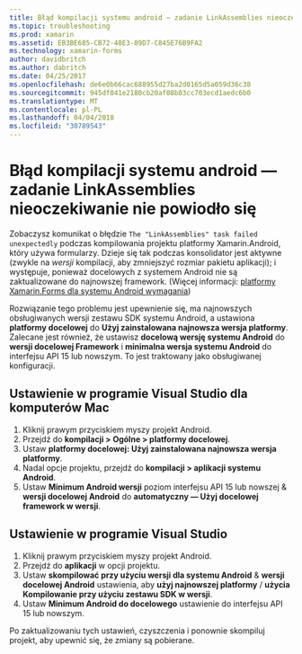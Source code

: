 ```yaml
---
title: Błąd kompilacji systemu android — zadanie LinkAssemblies nieoczekiwanie nie powiodło się
ms.topic: troubleshooting
ms.prod: xamarin
ms.assetid: EB3BE685-CB72-48E3-89D7-C845E76B9FA2
ms.technology: xamarin-forms
author: davidbritch
ms.author: dabritch
ms.date: 04/25/2017
ms.openlocfilehash: de6e0b66cac688955d27ba2d0165d5a059d36c38
ms.sourcegitcommit: 945df041e2180cb20af08b83cc703ecd1aedc6b0
ms.translationtype: MT
ms.contentlocale: pl-PL
ms.lasthandoff: 04/04/2018
ms.locfileid: "30789543"
---
```

# <a name="android-build-error--the-linkassemblies-task-failed-unexpectedly"></a>Błąd kompilacji systemu android — zadanie LinkAssemblies nieoczekiwanie nie powiodło się

Zobaczysz komunikat o błędzie `The "LinkAssemblies" task failed unexpectedly` podczas kompilowania projektu platformy Xamarin.Android, który używa formularzy. Dzieje się tak podczas konsolidator jest aktywne (zwykle na *wersji* kompilacji, aby zmniejszyć rozmiar pakietu aplikacji); i występuje, ponieważ docelowych z systemem Android nie są zaktualizowane do najnowszej framework. (Więcej informacji: [platformy Xamarin.Forms dla systemu Android wymagania](~/xamarin-forms/get-started/installation.md#android))

Rozwiązanie tego problemu jest upewnienie się, ma najnowszych obsługiwanych wersji zestawu SDK systemu Android, a ustawiona **platformy docelowej** do **Użyj zainstalowana najnowsza wersja platformy**. Zalecane jest również, że ustawisz **docelową wersję systemu Android** do **wersji docelowej Framework** i **minimalna wersja systemu Android** do interfejsu API 15 lub nowszym. To jest traktowany jako obsługiwanej konfiguracji.

## <a name="setting-in-visual-studio-for-mac"></a>Ustawienie w programie Visual Studio dla komputerów Mac

1.  Kliknij prawym przyciskiem myszy projekt Android.
2.  Przejdź do **kompilacji > Ogólne > platformy docelowej**.
3.  Ustaw **platformy docelowej: Użyj zainstalowana najnowsza wersja platformy**.
4.  Nadal opcje projektu, przejdź do **kompilacji > aplikacji systemu Android**.
5.  Ustaw **Minimum Android wersji** poziom interfejsu API 15 lub nowszej & **wersji docelowej Android** do **automatyczny — Użyj docelowej framework w wersji**.

## <a name="setting-in-visual-studio"></a>Ustawienie w programie Visual Studio

1.  Kliknij prawym przyciskiem myszy projekt Android.
2.  Przejdź do **aplikacji** w opcji projektu.
3.  Ustaw **skompilować przy użyciu wersji dla systemu Android** & **wersji docelowej Android** ustawienia, aby **użyj najnowszej platformy** / **użycia Kompilowanie przy użyciu zestawu SDK w wersji**.
4.  Ustaw **Minimum Android do docelowego** ustawienie do interfejsu API 15 lub nowszym.

Po zaktualizowaniu tych ustawień, czyszczenia i ponownie skompiluj projekt, aby upewnić się, że zmiany są pobierane.

